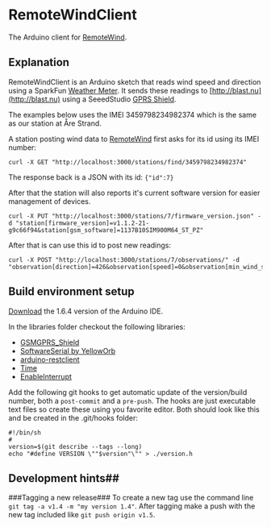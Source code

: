 # RemoteWindClient
The Arduino client for [RemoteWind](https://github.com/remote-wind/remote-wind).

## Explanation ##
RemoteWindClient is an Arduino sketch that reads wind speed and direction using a SparkFun [Weather Meter](https://www.sparkfun.com/products/8942). It sends these readings to [http://blast.nu](http://blast.nu) using a SeeedStudio [GPRS Shield](http://www.seeedstudio.com/wiki/GPRS_Shield_V3.0).

The examples below uses the IMEI 3459798234982374 which is the same as our station at Åre Strand.

A station posting wind data to [RemoteWind](https://github.com/remote-wind/remote-wind) first asks for its id using its IMEI number:
```
curl -X GET "http://localhost:3000/stations/find/3459798234982374"
```
The response back is a JSON with its id: ```{"id":7}```

After that the station will also reports it's current software version for easier management of devices.
```
curl -X PUT "http://localhost:3000/stations/7/firmware_version.json" -d "station[firmware_version]=v1.1.2-21-g9c66f94&station[gsm_software]=1137B10SIM900M64_ST_PZ"
```

After that is can use this id to post new readings:
```
curl -X POST "http://localhost:3000/stations/7/observations/" -d "observation[direction]=426&observation[speed]=0&observation[min_wind_speed]=0&observation[max_wind_speed]=0"
```

## Build environment setup ##
[Download](https://www.arduino.cc/en/Main/OldSoftwareReleases#previous) the 1.6.4 version of the Arduino IDE.

In the libraries folder checkout the following libraries:

* [GSMGPRS_Shield](https://github.com/YellowOrb/GSMGPRS_Shield)
* [SoftwareSerial by YellowOrb](https://github.com/YellowOrb/SoftwareSerial_by_YellowOrb)
* [arduino-restclient](https://github.com/YellowOrb/arduino-restclient)
* [Time](https://github.com/YellowOrb/Time)
* [EnableInterrupt](https://github.com/GreyGnome/EnableInterrupt)


Add the following git hooks to get automatic update of the version/build number, both a `post-commit` and a `pre-push`. The hooks are just executable text files so create these using you favorite editor. Both should look like this and be created in the .git/hooks folder:

```
#!/bin/sh
#
version=$(git describe --tags --long)
echo "#define VERSION \""$version"\"" > ./version.h
```
## Development hints##
###Tagging a new release###
To create a new tag use the command line ```git tag -a v1.4 -m "my version 1.4"```.
After tagging make a push with the new tag included like ```git push origin v1.5```.

